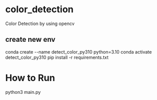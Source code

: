 # color_detection
Color Detection by using opencv


## create new env
conda create --name detect_color_py310 python=3.10
conda activate detect_color_py310
pip install -r requirements.txt

# How to Run
python3 main.py 
